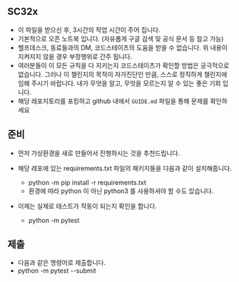 ## SC32x

- 이 파일을 받으신 후, 3시간의 작업 시간이 주어 집니다.
- 기본적으로 오픈 노트북 입니다. (자유롭게 구글 검색 및 공식 문서 등 참고 가능)
- 헬프데스크, 동료들과의 DM, 코드스테이츠의 도움을 받을 수 없습니다. 위 내용이 지켜지지 않을 경우 부정행위로 간주 됩니다.
- 여러분들이 이 모든 규칙을 다 지키는지 코드스테이츠가 확인할 방법은 궁극적으로 없습니다. 그러나 이 챌린지의 목적이 자가진단인 만큼, 스스로 정직하게 챌린지에 임해 주시기 바랍니다. 내가 무엇을 알고, 무엇을 모르는지 알 수 있는 좋은 기회 입니다.
- 해당 레포지토리를 포킹하고 github 내에서 `GUIDE.md` 파일을 통해 문제를 확인하세요

## 준비

- 먼저 가상환경을 새로 만들어서 진행하시는 것을 추천드립니다.
- 해당 레포에 있는 requirements.txt 파일의 패키지들을 다음과 같이 설치해줍니다.

  - python -m pip install -r requirements.txt
  - 환경에 따라 python 이 아닌 python3 를 사용하셔야 할 수도 있습니다.

- 이제는 실제로 테스트가 작동이 되는지 확인을 합니다.
  - python -m pytest

## 제출

- 다음과 같은 명령어로 제출합니다.
- python -m pytest --submit
